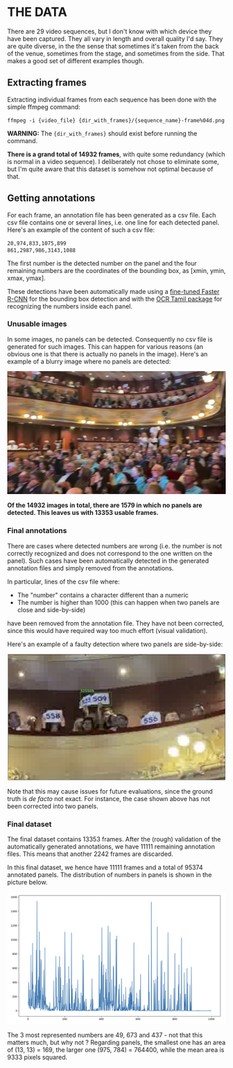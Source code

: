# THE DATA

There are 29 video sequences, but I don't know with which device they have been captured. They all vary in length and overall quality I'd say. They are quite diverse, in the the sense that sometimes it's taken from the back of the venue, sometimes from the stage, and sometimes from the side. That makes a good set of different examples though.

## Extracting frames

Extracting individual frames from each sequence has been done with the simple ffmpeg command:

```shell
ffmpeg -i {video_file} {dir_with_frames}/{sequence_name}-frame%04d.png
```

**WARNING:** The `{dir_with_frames}` should exist before running the command.

**There is a grand total of 14932 frames**, with quite some redundancy (which is normal in a video sequence). I deliberately not chose to eliminate some, but I'm quite aware that this dataset is somehow not optimal because of that.

## Getting annotations

For each frame, an annotation file has been generated as a csv file. Each csv file contains one or several lines, i.e. one line for each detected panel. Here's an example of the content of such a csv file:

```
20,974,833,1075,899
861,2987,986,3143,1088
```

The first number is the detected number on the panel and the four remaining numbers are the coordinates of the bounding box, as [xmin, ymin, xmax, ymax].

These detections have been automatically made using a [fine-tuned Faster R-CNN](https://docs.pytorch.org/tutorials/intermediate/torchvision_tutorial.html) for the bounding box detection and with the [OCR Tamil package](https://github.com/gnana70/tamil_ocr) for recognizing the numbers inside each panel.



### Unusable images

In some images, no panels can be detected. Consequently no csv file is generated for such images. This can happen for various reasons (an obvious one is that there is actually no panels in the image). Here's an example of a blurry image where no panels are detected:

![](img/blurry_example.jpg)  

**Of the 14932 images in total, there are 1579 in which no panels are detected. This leaves us with 13353 usable frames.**

### Final annotations

There are cases where detected numbers are wrong (i.e. the number is not correctly recognized and does not correspond to the one written on the panel). Such cases have been automatically detected in the generated annotation files and simply removed from the annotations.

In particular, lines of the csv file where:

* The "number" contains a character different than a numeric
* The number is higher than 1000 (this can happen when two panels are close and side-by-side)   


have been removed from the annotation file. They have not been corrected, since this would have required way too much effort (visual validation). 

Here's an example of a faulty detection where two panels are side-by-side:

![](img/side_by_side_example.jpg)  

Note that this may cause issues for future evaluations, since the ground truth is *de facto* not exact. For instance, the case shown above has not been corrected into two panels. 

### Final dataset

The final dataset contains 13353 frames. After the (rough) validation of the automatically generated annotations, we have 11111 remaining annotation files. This means that another 2242 frames are discarded. 

In this final dataset, we hence have 11111 frames and a total of 95374 annotated panels. The distribution of numbers in panels is shown in the picture below. 

![](img/numbers_distribution.png)  

The 3 most represented numbers are 49, 673 and 437 - not that this matters much, but why not ? Regarding panels, the smallest one has an area of (13, 13) = 169, the larger one  (975, 784) = 764400, while the mean area is 9333 pixels squared. 

 

